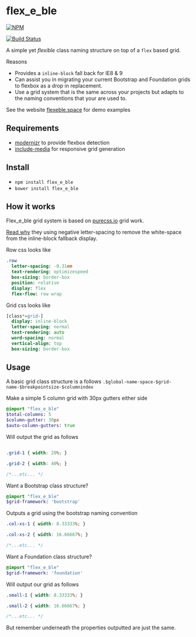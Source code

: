 # flex_e_ble

[![NPM](https://nodei.co/npm/flex_e_ble.png)](https://npmjs.org/package/flex_e_ble)

[![Build Status](https://travis-ci.org/jackmcpickle/flex_e_ble.svg?branch=master)](https://travis-ci.org/jackmcpickle/flex_e_ble)

A simple yet *flexible* class naming structure on top of a `flex` based grid. 

Reasons
* Provides a `inline-block` fall back for IE8 & 9
* Can assist you in migrating your current Bootstrap and Foundation grids to flexbox as a drop in replacement.
* Use a grid system that is the same across your projects but adapts to the naming conventions that your are used to.

See the website [flexeble.space](https://flexeble.space/) for demo examples

## Requirements

* [modernizr](https://modernizr.com/download?flexbox-setclasses-shiv) to provide flexbox detection
* [include-media](https://github.com/eduardoboucas/include-media) for responsive grid generation

## Install

* `npm install flex_e_ble`
* `bower install flex_e_ble`

## How it works

Flex_e_ble grid system is based on [purecss.io](http://purecss.io/) grid work.

[Read why](http://purecss.io/grids/#using-grids-with-custom-fonts) they using negative letter-spacing to remove the white-space from the inline-block fallback display.

Row css looks like
```sass
.row
  letter-spacing: -0.31em
  text-rendering: optimizespeed
  box-sizing: border-box
  position: relative
  display: flex
  flex-flow: row wrap
```

Grid css looks like
```sass
[class*=grid-]
  display: inline-block
  letter-spacing: normal
  text-rendering: auto
  word-spacing: normal
  vertical-align: top
  box-sizing: border-box
```

## Usage

A basic grid class structure is a follows ```.$global-name-space-$grid-name-$breakpointsize-$columnindex```


Make a simple 5 column grid with 30px gutters either side
```sass
@import "flex_e_ble"
$total-columns: 5
$column-gutter: 30px
$auto-column-gutters: true
```

Will output the grid as follows

```css

.grid-1 { width: 20%; }

.grid-2 { width: 40%; }

/*...etc... */

```


Want a Bootstrap class structure?
```sass
@import "flex_e_ble"
$grid-framework: 'bootstrap'
```

Outputs a grid using the bootstrap naming convention
```css
.col-xs-1 { width: 8.33333%; }

.col-xs-2 { width: 16.66667%; }

/*...etc... */
```

Want a Foundation class structure?
```sass
@import "flex_e_ble"
$grid-framework: 'foundation'
```

Will output our grid as follows
```css
.small-1 { width: 8.33333%; }

.small-2 { width: 16.66667%; }

/*...etc... */
```

But remember underneath the properties outputted are just the same.
